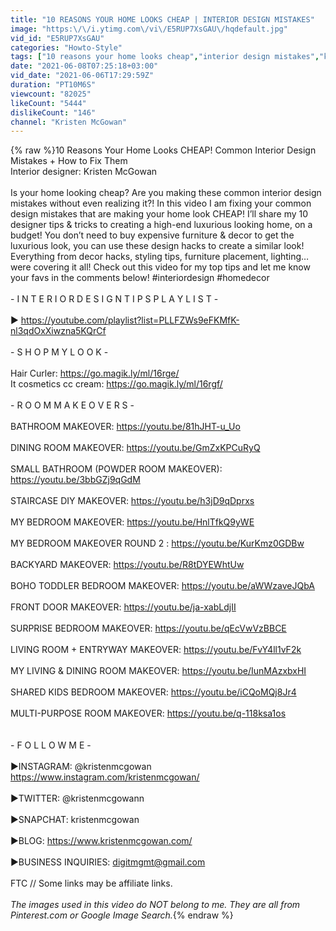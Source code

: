 ```yaml
---
title: "10 REASONS YOUR HOME LOOKS CHEAP | INTERIOR DESIGN MISTAKES"
image: "https:\/\/i.ytimg.com\/vi\/E5RUP7XsGAU\/hqdefault.jpg"
vid_id: "E5RUP7XsGAU"
categories: "Howto-Style"
tags: ["10 reasons your home looks cheap","interior design mistakes","kristen mcgowan"]
date: "2021-06-08T07:25:18+03:00"
vid_date: "2021-06-06T17:29:59Z"
duration: "PT10M6S"
viewcount: "82025"
likeCount: "5444"
dislikeCount: "146"
channel: "Kristen McGowan"
---
```

{% raw %}10 Reasons Your Home Looks CHEAP! Common Interior Design Mistakes + How to Fix Them<br />Interior designer: Kristen McGowan<br /><br />Is your home looking cheap? Are you making these common interior design mistakes without even realizing it?! In this video I am fixing your common design mistakes that are making your home look CHEAP! I’ll share my 10 designer tips &amp; tricks to creating a high-end luxurious looking home, on a budget! You don’t need to buy expensive furniture &amp; decor to get the luxurious look, you can use these design hacks to create a similar look! Everything from decor hacks, styling tips, furniture placement, lighting… were covering it all! Check out this video for my top tips and let me know your favs in the comments below! #interiordesign #homedecor<br /><br />- I N T E R I O R  D E S I G N  T I P S  P L A Y L I S T -<br /><br />▶ <a rel="nofollow" target="blank" href="https://youtube.com/playlist?list=PLLFZWs9eFKMfK-nl3qdOxXiwzna5KQrCf">https://youtube.com/playlist?list=PLLFZWs9eFKMfK-nl3qdOxXiwzna5KQrCf</a><br /><br />- S H O P  M Y  L O O K  - <br /><br />Hair Curler: <a rel="nofollow" target="blank" href="https://go.magik.ly/ml/16rge/">https://go.magik.ly/ml/16rge/</a><br />It cosmetics cc cream: <a rel="nofollow" target="blank" href="https://go.magik.ly/ml/16rgf/">https://go.magik.ly/ml/16rgf/</a><br /><br />- R O O M  M A K E O V E R S - <br /><br />BATHROOM MAKEOVER: <a rel="nofollow" target="blank" href="https://youtu.be/81hJHT-u_Uo">https://youtu.be/81hJHT-u_Uo</a><br /><br />DINING ROOM MAKEOVER: <a rel="nofollow" target="blank" href="https://youtu.be/GmZxKPCuRyQ">https://youtu.be/GmZxKPCuRyQ</a><br /><br />SMALL BATHROOM (POWDER ROOM MAKEOVER): <a rel="nofollow" target="blank" href="https://youtu.be/3bbGZj9qGdM">https://youtu.be/3bbGZj9qGdM</a><br /><br />STAIRCASE DIY MAKEOVER: <a rel="nofollow" target="blank" href="https://youtu.be/h3jD9qDprxs">https://youtu.be/h3jD9qDprxs</a><br /><br />MY BEDROOM MAKEOVER:  <a rel="nofollow" target="blank" href="https://youtu.be/HnlTfkQ9yWE">https://youtu.be/HnlTfkQ9yWE</a><br /><br />MY BEDROOM MAKEOVER ROUND 2 : <a rel="nofollow" target="blank" href="https://youtu.be/KurKmz0GDBw">https://youtu.be/KurKmz0GDBw</a><br /><br />BACKYARD MAKEOVER: <a rel="nofollow" target="blank" href="https://youtu.be/R8tDYEWhtUw">https://youtu.be/R8tDYEWhtUw</a><br /><br />BOHO TODDLER BEDROOM MAKEOVER: <a rel="nofollow" target="blank" href="https://youtu.be/aWWzaveJQbA">https://youtu.be/aWWzaveJQbA</a><br /><br />FRONT DOOR MAKEOVER: <a rel="nofollow" target="blank" href="https://youtu.be/ja-xabLdjII">https://youtu.be/ja-xabLdjII</a><br /><br />SURPRISE BEDROOM MAKEOVER: <a rel="nofollow" target="blank" href="https://youtu.be/qEcVwVzBBCE">https://youtu.be/qEcVwVzBBCE</a><br /><br />LIVING ROOM + ENTRYWAY MAKEOVER: <a rel="nofollow" target="blank" href="https://youtu.be/FvY4ll1vF2k">https://youtu.be/FvY4ll1vF2k</a><br /><br />MY LIVING &amp; DINING ROOM MAKEOVER: <a rel="nofollow" target="blank" href="https://youtu.be/IunMAzxbxHI">https://youtu.be/IunMAzxbxHI</a><br /><br />SHARED KIDS BEDROOM MAKEOVER: <a rel="nofollow" target="blank" href="https://youtu.be/iCQoMQj8Jr4">https://youtu.be/iCQoMQj8Jr4</a><br /><br />MULTI-PURPOSE ROOM MAKEOVER: <a rel="nofollow" target="blank" href="https://youtu.be/q-118ksa1os">https://youtu.be/q-118ksa1os</a><br /><br /><br /> - F O L L O W  M E - <br /> <br />▶INSTAGRAM: @kristenmcgowan<br /><a rel="nofollow" target="blank" href="https://www.instagram.com/kristenmcgowan/">https://www.instagram.com/kristenmcgowan/</a><br /><br />▶TWITTER: @kristenmcgowann<br /><br />▶SNAPCHAT: kristenmcgowan<br /><br />▶BLOG: <a rel="nofollow" target="blank" href="https://www.kristenmcgowan.com/">https://www.kristenmcgowan.com/</a><br /><br />▶BUSINESS INQUIRIES: digitmgmt@gmail.com<br /><br />FTC // Some links may be affiliate links.<br /><br />*The images used in this video do NOT belong to me. They are all from Pinterest.com or Google Image Search.*{% endraw %}

